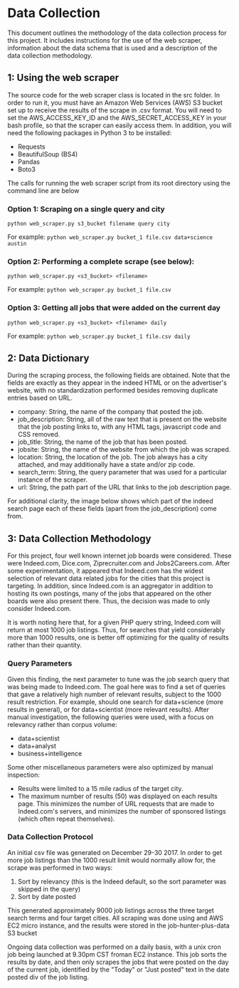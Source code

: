 # Data Collection

This document outlines the methodology of the data collection process for this project. It includes instructions
for the use of the web scraper, information about the data schema that is used and a description of the data collection
methodology.

## 1: Using the web scraper

The source code for the web scraper class is located in the src folder. In order to run it, you must have an Amazon Web
Services (AWS) S3 bucket set up to receive the results of the scrape in .csv format. You will need to set the
AWS_ACCESS_KEY_ID and the AWS_SECRET_ACCESS_KEY in your bash profile, so that the scraper can easily access them.  In
addition, you will need the following packages in Python 3 to be installed:
- Requests
- BeautifulSoup (BS4)
- Pandas
- Boto3

The calls for running the web scraper script from its root directory using the command line are below

### Option 1: Scraping on a single query and city
`python web_scraper.py s3_bucket filename query city`

For example: `python web_scraper.py bucket_1 file.csv data+science austin`

### Option 2: Performing a complete scrape (see below):
`python web_scraper.py <s3_bucket> <filename>`

For example: `python web_scraper.py bucket_1 file.csv`

### Option 3: Getting all jobs that were added on the current day
`python web_scraper.py <s3_bucket> <filename> daily`

For example: `python web_scraper.py bucket_1 file.csv daily`

## 2: Data Dictionary

During the scraping process, the following fields are obtained. Note that the fields are exactly as they appear in the
indeed HTML or on the advertiser's website, with no standardization performed besides removing duplicate entries based on URL.

- company: String, the name of the company that posted the job.
- job_description: String, all of the raw text that is present on the website that the job posting links to, with any HTML tags,
javascript code and CSS removed.
- job_title: String, the name of the job that has been posted.
- jobsite: String, the name of the website from which the job was scraped.
- location: String, the location of the job. The job always has a city attached, and may additionally have a state and/or zip code.
- search_term: String, the query parameter that was used for a particular instance of the scraper.
- url: String, the path part of the URL that links to the job description page.

For additional clarity, the image below shows which part of the indeed search page each of these fields (apart from the
job_description) come from.

## 3: Data Collection Methodology

For this project, four well known internet job boards were considered. These were Indeed.com, Dice.com, Ziprecruiter.com and
Jobs2Careers.com. After some experimentation, it appeared that Indeed.com has the widest selection of relevant data
related jobs for the cities that this project is targeting. In addition, since Indeed.com is an aggregator in addition to
hosting its own postings, many of the jobs that appeared on the other boards were also present there. Thus, the decision was
made to only consider Indeed.com.

It is worth noting here that, for a given PHP query string, Indeed.com will return at most 1000 job listings. Thus, for searches
that yield considerably more than 1000 results, one is better off optimizing for the quality of results rather than their quantity.

### Query Parameters

Given this finding, the next parameter to tune was the job search query that was being made to Indeed.com. The goal here was to
find a set of queries that gave a relatively high number of relevant results, subject to the 1000 result restriction. For example,
should one search for data+science (more results in general), or for data+scientist (more relevant results). After manual
investigation, the following queries were used, with a focus on relevancy rather than corpus volume:
- data+scientist
- data+analyst
- business+intelligence

Some other miscellaneous parameters were also optimized by manual inspection:
- Results were limited to a 15 mile radius of the target city.
- The maximum number of results (50) was displayed on each results page. This minimizes the number of URL requests that are made to
Indeed.com's servers, and minimizes the number of sponsored listings (which often repeat themselves).

### Data Collection Protocol

An initial csv file was generated on December 29-30 2017. In order to get more job listings than the 1000 result limit would normally
allow for, the scrape was performed in two ways:
1. Sort by relevancy (this is the Indeed default, so the sort parameter was skipped in the query)
2. Sort by date posted

This generated approximately 9000 job listings across the three target search terms and four target cities. All scraping was done using
and AWS EC2 micro instance, and the results were stored in the job-hunter-plus-data S3 bucket

Ongoing data collection was performed on a daily basis, with a unix cron job being launched at 9.30pm CST froman EC2 instance. This job
sorts the results by date, and then only scrapes the jobs that were posted on the day of the current job, identified by the "Today" or
"Just posted" text in the date posted div of the job listing.
